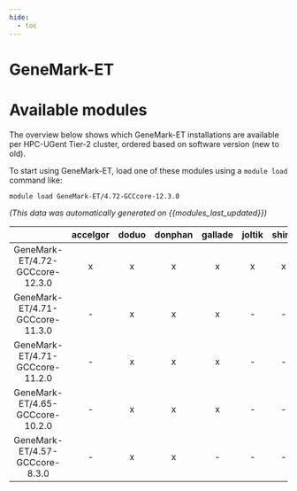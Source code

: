 ```yaml
---
hide:
  - toc
---
```


GeneMark-ET
===========

# Available modules


The overview below shows which GeneMark-ET installations are available per HPC-UGent Tier-2 cluster, ordered based on software version (new to old).

To start using GeneMark-ET, load one of these modules using a `module load` command like:

```shell
module load GeneMark-ET/4.72-GCCcore-12.3.0
```

*(This data was automatically generated on {{modules_last_updated}})*  

| |accelgor|doduo|donphan|gallade|joltik|shinx|
| :---: | :---: | :---: | :---: | :---: | :---: | :---: |
|GeneMark-ET/4.72-GCCcore-12.3.0|x|x|x|x|x|x|
|GeneMark-ET/4.71-GCCcore-11.3.0|-|x|x|x|-|-|
|GeneMark-ET/4.71-GCCcore-11.2.0|-|x|x|x|-|-|
|GeneMark-ET/4.65-GCCcore-10.2.0|-|x|x|x|-|-|
|GeneMark-ET/4.57-GCCcore-8.3.0|-|x|x|-|-|-|
